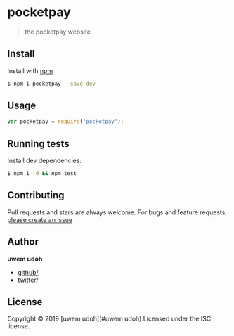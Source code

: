 # pocketpay

> the pocketpay website

## Install

Install with [npm](https://www.npmjs.com/)

```sh
$ npm i pocketpay --save-dev
```

## Usage

```js
var pocketpay = require('pocketpay');
```

## Running tests

Install dev dependencies:

```sh
$ npm i -d && npm test
```

## Contributing

Pull requests and stars are always welcome. For bugs and feature requests, [please create an issue](https://github.com/slimudoh/pocketpay/issues)

## Author

**uwem udoh**

* [github/](https://github.com/slimudoh)
* [twitter/](http://twitter.com/slimudoh)

## License

Copyright © 2019 [uwem udoh](#uwem udoh)
Licensed under the ISC license.
